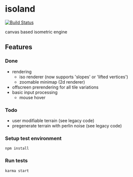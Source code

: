 # isoland
[![Build Status](https://travis-ci.org/laubsauger/isoland.svg?branch=master)](https://travis-ci.org/laubsauger/isoland)

canvas based isometric engine

## Features
### Done
- rendering
    - iso renderer (now supports 'slopes' or 'lifted vertices')
    - zoomable minimap (2d renderer)
- offscreen prerendering for all tile variations
- basic input processing
    - mouse hover

### Todo
- user modifiable terrain (see legacy code)
- pregenerate terrain with perlin noise (see legacy code)

### Setup test environment
    npm install

### Run tests
    karma start
